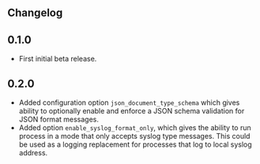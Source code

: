 ## Changelog

0.1.0
-----
* First initial beta release.

0.2.0
-----
* Added configuration option `json_document_type_schema` which gives ability to optionally enable and enforce a JSON schema validation for JSON format messages.
* Added option `enable_syslog_format_only`, which gives the ability to run process in a mode that only accepts syslog type messages.  This could be used as a logging replacement for processes that log to local syslog address.
